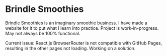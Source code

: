 <h1>Brindle Smoothies</h1>

Brindle Smoothies is an imaginary smoothie business. I have made a website for it to put what I learn into practice.
Project is work-in-progress. May not always be 100% functional.

Current issue: React.js BrowserRouter is not compatible with GitHub Pages, resulting in the other pages not loading. Working on a solution.
